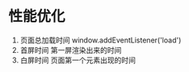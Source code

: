 # 性能优化

1. 页面总加载时间
   window.addEventListener('load')
2. 首屏时间
   第一屏渲染出来的时间
3. 白屏时间
   页面第一个元素出现的时间
